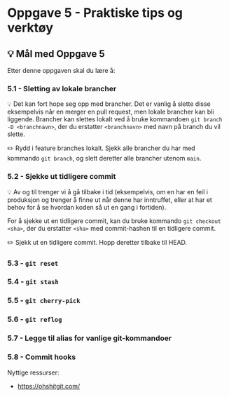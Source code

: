 # Oppgave 5 - Praktiske tips og verktøy

## :bulb: Mål med Oppgave 5

Etter denne oppgaven skal du lære å:

### 5.1 - Sletting av lokale brancher

:bulb: Det kan fort hope seg opp med brancher. Det er vanlig å slette disse eksempelvis når en merger en pull request, men lokale brancher kan bli liggende. Brancher kan slettes lokalt ved å bruke kommandoen `git branch -D <branchnavn>`, der du erstatter `<branchnavn>` med navn på branch du vil slette.

:pencil2: Rydd i feature branches lokalt. Sjekk alle brancher du har med kommando `git branch`, og slett deretter alle brancher utenom `main`.

### 5.2 - Sjekke ut tidligere commit

:bulb: Av og til trenger vi å gå tilbake i tid (eksempelvis, om en har en feil i produksjon og trenger å finne ut når denne har inntruffet, eller at har et behov for å se hvordan koden så ut en gang i fortiden).

For å sjekke ut en tidligere commit, kan du bruke kommando `git checkout <sha>`, der du erstatter `<sha>` med commit-hashen til en tidligere commit.

:pencil2: Sjekk ut en tidligere commit. Hopp deretter tilbake til HEAD.

### 5.3 - `git reset`

### 5.4 - `git stash`

### 5.5 - `git cherry-pick`

### 5.6 - `git reflog`

### 5.7 - Legge til alias for vanlige git-kommandoer

### 5.8 - Commit hooks

Nyttige ressurser:

- https://ohshitgit.com/
